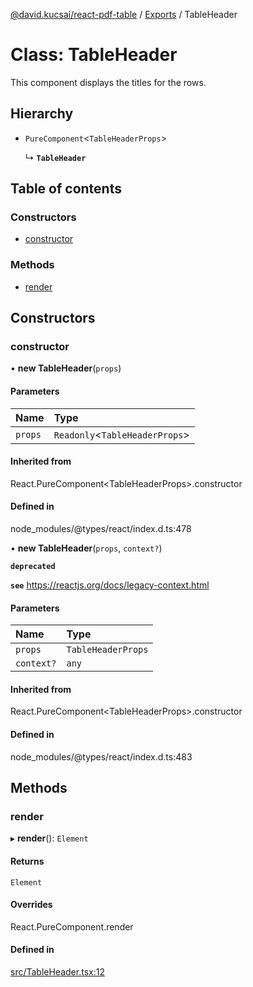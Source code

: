 [@david.kucsai/react-pdf-table](../README.md) / [Exports](../modules.md) / TableHeader

# Class: TableHeader

This component displays the titles for the rows.

## Hierarchy

- `PureComponent`<`TableHeaderProps`\>

  ↳ **`TableHeader`**

## Table of contents

### Constructors

- [constructor](TableHeader.md#constructor)

### Methods

- [render](TableHeader.md#render)

## Constructors

### constructor

• **new TableHeader**(`props`)

#### Parameters

| Name | Type |
| :------ | :------ |
| `props` | `Readonly`<`TableHeaderProps`\> |

#### Inherited from

React.PureComponent<TableHeaderProps\>.constructor

#### Defined in

node_modules/@types/react/index.d.ts:478

• **new TableHeader**(`props`, `context?`)

**`deprecated`**

**`see`** https://reactjs.org/docs/legacy-context.html

#### Parameters

| Name | Type |
| :------ | :------ |
| `props` | `TableHeaderProps` |
| `context?` | `any` |

#### Inherited from

React.PureComponent<TableHeaderProps\>.constructor

#### Defined in

node_modules/@types/react/index.d.ts:483

## Methods

### render

▸ **render**(): `Element`

#### Returns

`Element`

#### Overrides

React.PureComponent.render

#### Defined in

[src/TableHeader.tsx:12](https://github.com/dmk99/react-pdf-table/blob/b9a51c5/src/TableHeader.tsx#L12)
